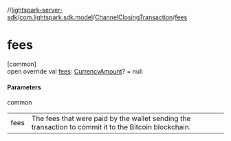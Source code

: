 //[lightspark-server-sdk](../../../index.md)/[com.lightspark.sdk.model](../index.md)/[ChannelClosingTransaction](index.md)/[fees](fees.md)

# fees

[common]\
open override val [fees](fees.md): [CurrencyAmount](../-currency-amount/index.md)? = null

#### Parameters

common

| | |
|---|---|
| fees | The fees that were paid by the wallet sending the transaction to commit it to the Bitcoin blockchain. |

